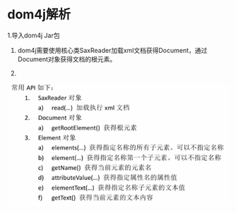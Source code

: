 # dom4j解析

1.导入dom4j Jar包

1. dom4j需要使用核心类SaxReader加载xml文档获得Document，通过Document对象获得文档的根元素。

3.

![](../../.gitbook/assets/import%20%2829%29.png)

